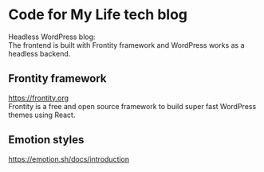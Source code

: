 # Code for My Life tech blog 

Headless WordPress blog:   
The frontend is built with Frontity framework and WordPress works as a headless backend.

## Frontity framework ##
https://frontity.org   
Frontity is a free and open source framework to build super fast WordPress themes using React.  

## Emotion styles ##   
https://emotion.sh/docs/introduction   
